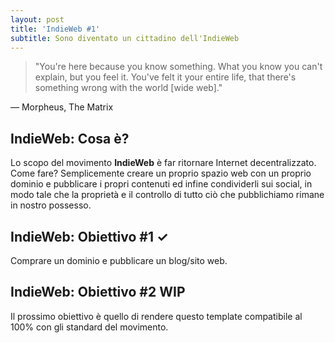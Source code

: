 ```yaml
---
layout: post
title: 'IndieWeb #1'
subtitle: Sono diventato un cittadino dell'IndieWeb
---
```

>"You're here because you know something. What you know you can't explain, but you feel it. You've felt it your entire life, that there's   something wrong with the world [wide web]."

— Morpheus, The Matrix


## IndieWeb: Cosa è?
Lo scopo del movimento **IndieWeb** è far ritornare Internet decentralizzato. Come fare?
Semplicemente creare un proprio spazio web con un proprio dominio e pubblicare i propri contenuti ed infine condividerli sui social, in modo tale che la proprietà e il controllo di tutto ciò che pubblichiamo rimane in nostro possesso.

## IndieWeb: Obiettivo #1 ✓
Comprare un dominio e pubblicare un blog/sito web.

## IndieWeb: Obiettivo #2 WIP
Il prossimo obiettivo è quello di rendere questo template compatibile al 100% con gli standard del movimento.
